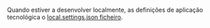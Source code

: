 Quando estiver a desenvolver localmente, as definições de aplicação tecnológica o [local.settings.json ficheiro](../articles/azure-functions/functions-run-local.md#local-settings-file).
